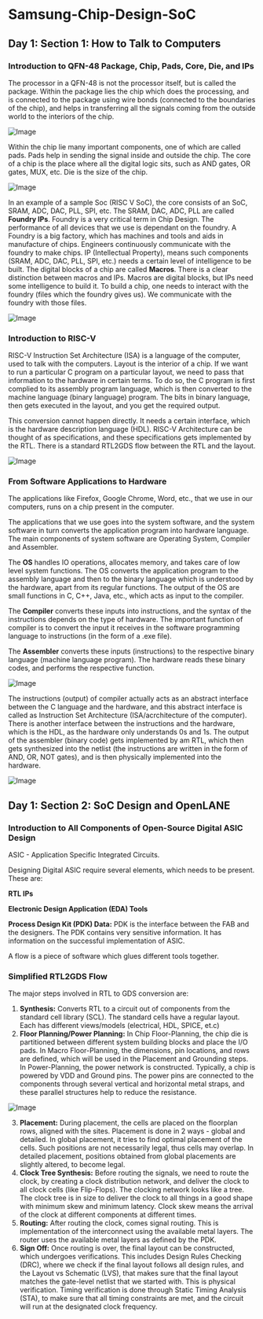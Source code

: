 # Samsung-Chip-Design-SoC
## Day 1: Section 1: How to Talk to Computers
### Introduction to QFN-48 Package, Chip, Pads, Core, Die, and IPs
The processor in a QFN-48 is not the processor itself, but is called the package. 
Within the package lies the chip which does the processing, and is connected to the package using wire bonds (connected to the boundaries of the chip), and helps in transferring all the signals coming from the outside world to the interiors of the chip.

![Image](https://github.com/user-attachments/assets/3e07d90e-b8fd-45fa-87ef-c15a2b1c44b6)

Within the chip lie many important components, one of which are called pads. Pads help in sending the signal inside and outside the chip.
The core of a chip is the place where all the digital logic sits, such as AND gates, OR gates, MUX, etc. 
Die is the size of the chip.

![Image](https://github.com/user-attachments/assets/00c56f93-4e1f-4843-8c8d-e3a60c8098b9)

In an example of a sample Soc (RISC V SoC), the core consists of an SoC, SRAM, ADC, DAC, PLL, SPI, etc. The SRAM, DAC, ADC, PLL are called **Foundry IPs**. Foundry is a very critical term in Chip Design. The performance of all devices that we use is dependant on the foundry. A Foundry is a big factory, which has machines and tools and aids in manufacture of chips. Engineers continuously communicate with the foundry to make chips. IP (Intellectual Property), means such components (SRAM, ADC, DAC, PLL, SPI, etc.) needs a certain level of intelligence to be built.
The digital blocks of a chip are called **Macros**. 
There is a clear distinction between macros and IPs. Macros are digital blocks, but IPs need some intelligence to build it.
To build a chip, one needs to interact with the foundry (files which the foundry gives us). We communicate with the foundry with those files.

![Image](https://github.com/user-attachments/assets/67e0624b-970f-46aa-97ab-2a8550b26e03)


### Introduction to RISC-V
RISC-V Instruction Set Architecture (ISA) is a language of the computer, used to talk with the computers. 
Layout is the interior of a chip. If we want to run a particular C program on a particular layout, we need to pass that information to the hardware in certain terms. To do so, the C program is first complied to its assembly program language, which is then converted to the machine language (binary language) program. The bits in binary language, then gets executed in the layout, and you get the required output. 

This conversion cannot happen directly. It needs a certain interface, which is the hardware description language (HDL). RISC-V Architecture can be thought of as specifications, and these specifications gets implemented by the RTL. There is a standard RTL2GDS flow between the RTL and the layout.

![Image](https://github.com/user-attachments/assets/668a648d-f32a-415b-a534-96b387847430)

### From Software Applications to Hardware
The applications like Firefox, Google Chrome, Word, etc., that we use in our computers, runs on a chip present in the computer. 

The applications that we use goes into the system software, and the system software in turn converts the application program into hardware language. The main components of system software are Operating System, Compiler and Assembler. 

The **OS** handles IO operations, allocates memory, and takes care of low level system functions. The OS converts the application program to the assembly language and then to the binary language which is understood by the hardware, apart from its regular functions. The output of the OS are small functions in C, C++, Java, etc., which acts as input to the compiler.

The **Compiler** converts these inputs into instructions, and the syntax of the instructions depends on the type of hardware. The important function of compiler is to convert the input it receives in the software programming language to instructions (in the form of a .exe file). 

The **Assembler** converts these inputs (instructions) to the respective binary language (machine language program). The hardware reads these binary codes, and performs the respective function. 

![Image](https://github.com/user-attachments/assets/cd318d7d-efae-4261-ac66-a5b332d76307)

The instructions (output) of compiler actually acts as an abstract interface between the C language and the hardware, and this abstract interface is called as Instruction Set Architecture (ISA/acrchitecture of the computer). There is another interface between the instructions and the hardware, which is the HDL, as the hardware only understands 0s and 1s. The output of the assembler (binary code) gets implemented by am RTL, which then gets synthesized into the netlist (the instructions are written in the form of AND, OR, NOT gates), and is then physically implemented into the hardware.

![Image](https://github.com/user-attachments/assets/818a8404-f27c-422b-888c-d9acf73eb9be)


## Day 1: Section 2: SoC Design and OpenLANE
### Introduction to All Components of Open-Source Digital ASIC Design
ASIC - Application Specific Integrated Circuits.

Designing Digital ASIC require several elements, which needs to be present. These are:

**RTL IPs**

**Electronic Design Application (EDA) Tools**

**Process Design Kit (PDK) Data:** PDK is the interface between the FAB and the designers. The PDK contains very sensitive information. It has information on the successful implementation of ASIC.

A flow is a piece of software which glues different tools together.

### Simplified RTL2GDS Flow
The major steps involved in RTL to GDS conversion are:

1. **Synthesis:** Converts RTL to a circuit out of components from the standard cell library (SCL). The standard cells have a regular layout. Each has different views/models (electrical, HDL, SPICE, et.c)
2. **Floor Planning/Power Planning:** In Chip Floor-Planning, the chip die is partitioned between different system building blocks and place the I/O pads. In Macro Floor-Planning, the dimensions, pin locations, and rows are defined, which will be used in the Placement and Grounding steps. In Power-Planning, the power network is constructed. Typically, a chip is powered by VDD and Ground pins. The power pins are connected to the components through several vertical and horizontal metal straps, and these parallel structures help to reduce the resistance.

![Image](https://github.com/user-attachments/assets/13b9af66-db7f-4d3f-b438-8bea0993cd7a)

3. **Placement:** During placement, the cells are placed on the floorplan rows, aligned with the sites. Placement is done in 2 ways - global and detailed. In global placement, it tries to find optimal placement of the cells. Such positions are not necessarily legal, thus cells may overlap. In detailed placement, positions obtained from global placements are slightly altered, to become legal.
4. **Clock Tree Synthesis:** Before routing the signals, we need to route the clock, by creating a clock distribution network, and deliver the clock to all clock cells (like Flip-Flops). The clocking network looks like a tree. The clock tree is in size to deliver the clock to all things in a good shape with minimum skew and minimum latency. Clock skew means the arrival of the clock at different components at different times.
5. **Routing:** After routing the clock, comes signal routing. This is implementation of the interconnect using the available metal layers. The router uses the available metal layers as defined by the PDK.
6. **Sign Off:** Once routing is over, the final layout can be constructed, which undergoes verifications. This includes Design Rules Checking (DRC), where we check if the final layout follows all design rules, and the Layout vs Schematic (LVS), that makes sure that the final layout matches the gate-level netlist that we started with. This is physical verification. Timing verification is done through Static Timing Analysis (STA), to make sure that all timing constraints are met, and the circuit will run at the designated clock frequency.
